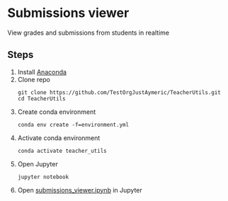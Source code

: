 # Submissions viewer
View grades and submissions from students in realtime
## Steps
1. Install [Anaconda](https://www.anaconda.com/products/individual)
2. Clone repo
    ```
    git clone https://github.com/TestOrgJustAymeric/TeacherUtils.git
    cd TeacherUtils
    ```
3. Create conda environment
    ```
    conda env create -f=environment.yml
    ```
4. Activate conda environment
    ```
    conda activate teacher_utils
    ```
5. Open Jupyter
    ```
   jupyter notebook
   ```
6. Open [submissions_viewer.ipynb](submissions_viewer.ipynb) in Jupyter
